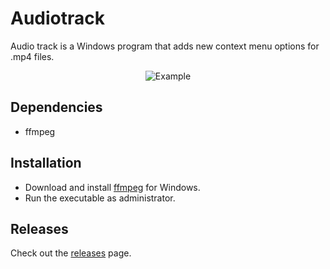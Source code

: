
# Audiotrack

Audio track is a Windows program that adds new context menu options for .mp4 files.
<p align="center">
<img src="https://i.imgur.com/CDKRrel.gif" alt="Example">
</p>

## Dependencies
* ffmpeg

## Installation
* Download and install [ffmpeg](https://ffmpeg.org/download.html#build-windows) for Windows.
* Run the executable as administrator.

## Releases
Check out the [releases](https://github.com/EternityKY/Audiotrack/releases) page.
